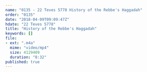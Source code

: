 ```yaml
---
name: "0135 - 22 Teves 5778 History of the Rebbe's Haggadah"
order: "0135"
date: "2018-04-09T09:09:47Z"
hdate: "22 Teves 5778"
title: "History of the Rebbe's Haggadah"
keywords: []
file:
- ext: ".m4a"
  mime: "video/mp4"
  size: 4129409
  duration: "8:32"
published: true
---
```



